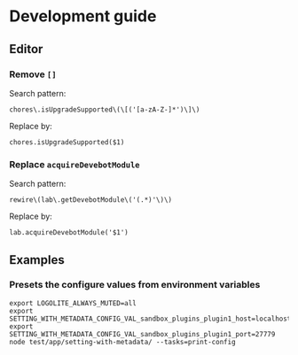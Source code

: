 # Development guide

## Editor

### Remove `[]`

Search pattern:

```regexp
chores\.isUpgradeSupported\(\[('[a-zA-Z-]*')\]\)
```

Replace by:

```plain
chores.isUpgradeSupported($1)
```

### Replace `acquireDevebotModule`

Search pattern:

```regexp
rewire\(lab\.getDevebotModule\('(.*)'\)\)
```

Replace by:

```plain
lab.acquireDevebotModule('$1')
```

## Examples

### Presets the configure values from environment variables

```shell
export LOGOLITE_ALWAYS_MUTED=all
export SETTING_WITH_METADATA_CONFIG_VAL_sandbox_plugins_plugin1_host=localhost
export SETTING_WITH_METADATA_CONFIG_VAL_sandbox_plugins_plugin1_port=27779
node test/app/setting-with-metadata/ --tasks=print-config
```
